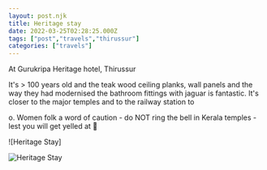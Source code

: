 ```yaml
---
layout: post.njk
title: Heritage stay
date: 2022-03-25T02:28:25.000Z
tags: ["post","travels","thirussur"]
categories: ["travels"]
---
```


At Gurukripa Heritage hotel, Thirussur

It's > 100 years old and the teak wood ceiling planks, wall panels and the way they had modernised the bathroom fittings with jaguar is fantastic. It's closer to the major temples and to the railway station to

o. Women folk a word of caution - do NOT ring the bell in Kerala temples - lest you will get yelled at 📢

![Heritage Stay]

 

![Heritage Stay](/assets/images/heritage-stay-fc5db13e.jpg)
